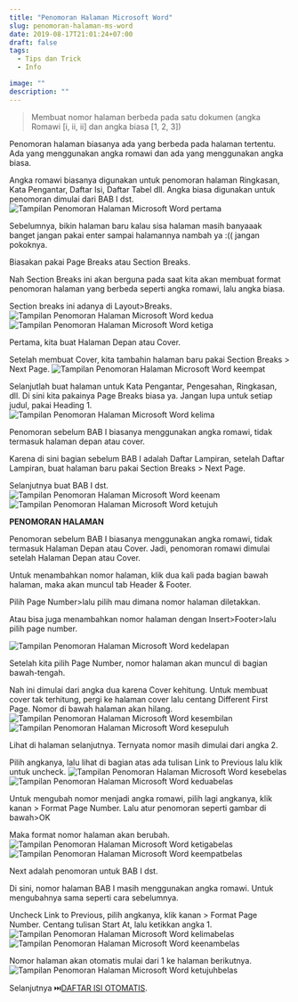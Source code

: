 ```yaml
---
title: "Penomoran Halaman Microsoft Word"
slug: penomoran-halaman-ms-word
date: 2019-08-17T21:01:24+07:00
draft: false
tags:
  - Tips dan Trick
  - Info

image: ""
description: ""
---
```


> Membuat nomor halaman berbeda pada satu dokumen (angka Romawi [i, ii, ii] dan angka biasa [1, 2, 3])

Penomoran halaman biasanya ada yang berbeda pada halaman tertentu. Ada yang menggunakan angka romawi dan ada yang menggunakan angka biasa.

Angka romawi biasanya digunakan untuk penomoran halaman Ringkasan, Kata Pengantar, Daftar Isi, Daftar Tabel dll. Angka biasa digunakan untuk penomoran dimulai dari BAB I dst.
![Tampilan Penomoran Halaman Microsoft Word pertama](/img/penomoran-halaman-ms-word/1.png)

Sebelumnya, bikin halaman baru kalau sisa halaman masih banyaaak banget jangan pakai enter sampai halamannya nambah ya :(( jangan pokoknya.

Biasakan pakai Page Breaks atau Section Breaks.

Nah Section Breaks ini akan berguna pada saat kita akan membuat format penomoran halaman yang berbeda seperti angka romawi, lalu angka biasa.

Section breaks ini adanya di Layout>Breaks.
![Tampilan Penomoran Halaman Microsoft Word kedua](/img/penomoran-halaman-ms-word/2.png)
![Tampilan Penomoran Halaman Microsoft Word ketiga](/img/penomoran-halaman-ms-word/3.png)

Pertama, kita buat Halaman Depan atau Cover.

Setelah membuat Cover, kita tambahin halaman baru pakai Section Breaks > Next Page.
![Tampilan Penomoran Halaman Microsoft Word keempat](/img/penomoran-halaman-ms-word/4.png)

Selanjutlah buat halaman untuk Kata Pengantar, Pengesahan, Ringkasan, dll. Di sini kita pakainya Page Breaks biasa ya. Jangan lupa untuk setiap judul, pakai Heading 1.
![Tampilan Penomoran Halaman Microsoft Word kelima](/img/penomoran-halaman-ms-word/5.png)

Penomoran sebelum BAB I biasanya menggunakan angka romawi, tidak termasuk halaman depan atau cover.

Karena di sini bagian sebelum BAB I adalah Daftar Lampiran, setelah Daftar Lampiran, buat halaman baru pakai Section Breaks > Next Page.

Selanjutnya buat BAB I dst.
![Tampilan Penomoran Halaman Microsoft Word keenam](/img/penomoran-halaman-ms-word/6.png)
![Tampilan Penomoran Halaman Microsoft Word ketujuh](/img/penomoran-halaman-ms-word/7.png)

**PENOMORAN HALAMAN**

Penomoran sebelum BAB I biasanya menggunakan angka romawi, tidak termasuk Halaman Depan atau Cover. Jadi, penomoran romawi dimulai setelah Halaman Depan atau Cover.

Untuk menambahkan nomor halaman, klik dua kali pada bagian bawah halaman, maka akan muncul tab Header & Footer.

Pilih Page Number>lalu pilih mau dimana nomor halaman diletakkan.

Atau bisa juga menambahkan nomor halaman dengan Insert>Footer>lalu pilih page number.

![Tampilan Penomoran Halaman Microsoft Word kedelapan](/img/penomoran-halaman-ms-word/8.png)

Setelah kita pilih Page Number, nomor halaman akan muncul di bagian bawah-tengah.

Nah ini dimulai dari angka dua karena Cover kehitung. Untuk membuat cover tak terhitung, pergi ke halaman cover lalu centang Different First Page. Nomor di bawah halaman akan hilang.
![Tampilan Penomoran Halaman Microsoft Word kesembilan](/img/penomoran-halaman-ms-word/9.png)
![Tampilan Penomoran Halaman Microsoft Word kesepuluh](/img/penomoran-halaman-ms-word/10.png)

Lihat di halaman selanjutnya. Ternyata nomor masih dimulai dari angka 2.

Pilih angkanya, lalu lihat di bagian atas ada tulisan Link to Previous lalu klik untuk uncheck.
![Tampilan Penomoran Halaman Microsoft Word kesebelas](/img/penomoran-halaman-ms-word/11.png)
![Tampilan Penomoran Halaman Microsoft Word keduabelas](/img/penomoran-halaman-ms-word/12.png)

Untuk mengubah nomor menjadi angka romawi, pilih lagi angkanya, klik kanan > Format Page Number. Lalu atur penomoran seperti gambar di bawah>OK

Maka format nomor halaman akan berubah.
![Tampilan Penomoran Halaman Microsoft Word ketigabelas](/img/penomoran-halaman-ms-word/13.png)
![Tampilan Penomoran Halaman Microsoft Word keempatbelas](/img/penomoran-halaman-ms-word/14.png)

Next adalah penomoran untuk BAB I dst.

Di sini, nomor halaman BAB I masih menggunakan angka romawi. Untuk mengubahnya sama seperti cara sebelumnya.

Uncheck Link to Previous, pilih angkanya, klik kanan > Format Page Number. Centang tulisan Start At, lalu ketikkan angka 1.
![Tampilan Penomoran Halaman Microsoft Word kelimabelas](/img/penomoran-halaman-ms-word/15.png)
![Tampilan Penomoran Halaman Microsoft Word keenambelas](/img/penomoran-halaman-ms-word/16.png)

Nomor halaman akan otomatis mulai dari 1 ke halaman berikutnya.
![Tampilan Penomoran Halaman Microsoft Word ketujuhbelas](/img/penomoran-halaman-ms-word/17.png)

Selanjutnya ⏭[️DAFTAR ISI OTOMATIS](/posts/daftar-isi-otomatis/).
